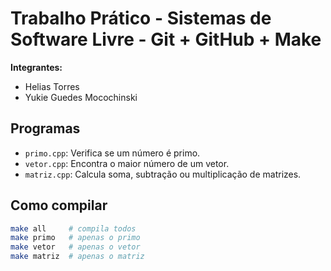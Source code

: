 # Trabalho Prático - Sistemas de Software Livre - Git + GitHub + Make

**Integrantes:**  
- Helias Torres  
- Yukie Guedes Mocochinski

## Programas

- `primo.cpp`: Verifica se um número é primo.
- `vetor.cpp`: Encontra o maior número de um vetor.
- `matriz.cpp`: Calcula soma, subtração ou multiplicação de matrizes.

## Como compilar

```bash
make all     # compila todos
make primo   # apenas o primo
make vetor   # apenas o vetor
make matriz  # apenas o matriz
